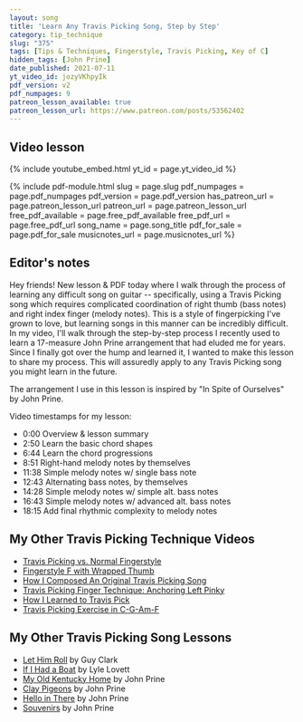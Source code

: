 ```yaml
---
layout: song
title: 'Learn Any Travis Picking Song, Step by Step'
category: tip_technique
slug: "375"
tags: [Tips & Techniques, Fingerstyle, Travis Picking, Key of C]
hidden_tags: [John Prine]
date_published: 2021-07-11
yt_video_id: jozyVKhpyIk
pdf_version: v2
pdf_numpages: 9
patreon_lesson_available: true
patreon_lesson_url: https://www.patreon.com/posts/53562402
---
```





## Video lesson

{% include youtube_embed.html yt_id = page.yt_video_id %}

{% include pdf-module.html slug = page.slug pdf_numpages = page.pdf_numpages pdf_version = page.pdf_version has_patreon_url = page.patreon_lesson_url patreon_url = page.patreon_lesson_url free_pdf_available = page.free_pdf_available free_pdf_url = page.free_pdf_url song_name = page.song_title pdf_for_sale = page.pdf_for_sale musicnotes_url = page.musicnotes_url %}

## Editor's notes

Hey friends! New lesson & PDF today where I walk through the process of learning any difficult song on guitar -- specifically, using a Travis Picking song which requires complicated coordination of right thumb (bass notes) and right index finger (melody notes). This is a style of fingerpicking I've grown to love, but learning songs in this manner can be incredibly difficult. In my video, I'll walk through the step-by-step process I recently used to learn a 17-measure John Prine arrangement that had eluded me for years. Since I finally got over the hump and learned it, I wanted to make this lesson to share my process. This will assuredly apply to any Travis Picking song you might learn in the future.

The arrangement I use in this lesson is inspired by "In Spite of Ourselves" by John Prine.

Video timestamps for my lesson:

- 0:00 Overview & lesson summary
- 2:50 Learn the basic chord shapes
- 6:44 Learn the chord progressions
- 8:51 Right-hand melody notes by themselves
- 11:38 Simple melody notes w/ single bass note
- 12:43 Alternating bass notes, by themselves
- 14:28 Simple melody notes w/ simple alt. bass notes
- 16:43 Simple melody notes w/ advanced alt. bass notes
- 18:15 Add final rhythmic complexity to melody notes

## My Other Travis Picking Technique Videos

- [Travis Picking vs. Normal Fingerstyle](http://playsongnotes.com/lessons/302)
- [Fingerstyle F with Wrapped Thumb](http://playsongnotes.com/lessons/244)
- [How I Composed An Original Travis Picking Song](http://playsongnotes.com/lessons/230)
- [Travis Picking Finger Technique: Anchoring Left Pinky](http://playsongnotes.com/lessons/227)
- [How I Learned to Travis Pick](http://playsongnotes.com/lessons/173)
- [Travis Picking Exercise in C-G-Am-F](http://playsongnotes.com/lessons/247)

## My Other Travis Picking Song Lessons

- [Let Him Roll](http://playsongnotes.com/lessons/26) by Guy Clark
- [If I Had a Boat](http://playsongnotes.com/lessons/229) by Lyle Lovett
- [My Old Kentucky Home](http://playsongnotes.com/lessons/238) by John Prine
- [Clay Pigeons](http://playsongnotes.com/lessons/294) by John Prine
- [Hello in There](http://playsongnotes.com/lessons/295) by John Prine
- [Souvenirs](http://playsongnotes.com/lessons/353) by John Prine
